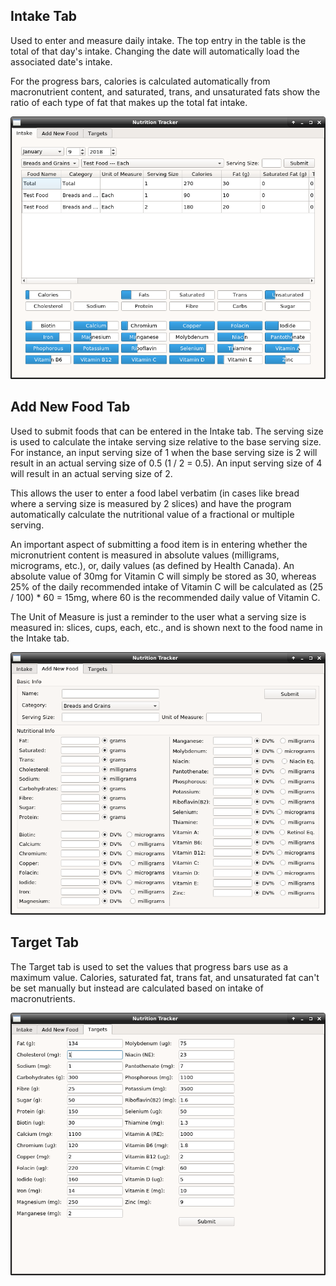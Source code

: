 <h2>Intake Tab</h2>

Used to enter and measure daily intake. The top entry in the table is the total of that day's intake. Changing the date will automatically load the associated date's intake. 

For the progress bars, calories is calculated automatically from macronutrient content, and saturated, trans, and unsaturated fats show the ratio of each type of fat that makes up the total fat intake.

![](intake-tab.png)
<h2>Add New Food Tab</h2>

Used to submit foods that can be entered in the Intake tab. The serving size is used to calculate the intake serving size relative to the base serving size. For instance, an input serving size of 1 when the base serving size is 2 will result in an actual serving size of 0.5 (1 / 2 = 0.5). An input serving size of 4 will result in an actual serving size of 2.

This allows the user to enter a food label verbatim (in cases like bread where a serving size is measured by 2 slices) and have the program automatically calculate the nutritional value of a fractional or multiple serving.

An important aspect of submitting a food item is in entering whether the micronutrient content is measured in absolute values (milligrams, micrograms, etc.), or, daily values (as defined by Health Canada). An absolute value of 30mg for Vitamin C will simply be stored as 30, whereas 25% of the daily recommended intake of Vitamin C will be calculated as (25 / 100) * 60 = 15mg, where 60 is the recommended daily value of Vitamin C.

The Unit of Measure is just a reminder to the user what a serving size is measured in: slices, cups, each, etc., and is shown next to the food name in the Intake tab.

![](new-food-tab.png)
<h2>Target Tab</h2>

The Target tab is used to set the values that progress bars use as a maximum value. Calories, saturated fat, trans fat, and unsaturated fat can't be set manually but instead are calculated based on intake of macronutrients.

![](target-tab.png)